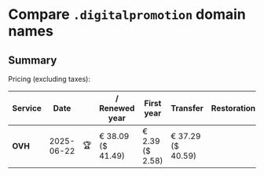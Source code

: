 # Compare `.digitalpromotion` domain names

## Summary

Pricing (excluding taxes):

| Service | Date |  | / Renewed year | First year | Transfer | Restoration |
|--|--|--|--|--|--|--|
| **OVH** | 2025-06-22 | 🏆 | € 38.09<br>($ 41.49) | € 2.39<br>($ 2.58) | € 37.29<br>($ 40.59) |  |
